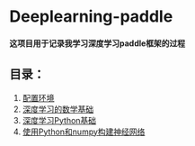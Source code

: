 # Deeplearning-paddle
#### 这项目用于记录我学习深度学习paddle框架的过程
## 目录：
  1. [配置环境](https://github.com/youxiangming/Deeplearning-paddle/blob/master/%E9%85%8D%E7%BD%AE%E7%8E%AF%E5%A2%83.md)
  2. [深度学习的数学基础](https://github.com/youxiangming/Deeplearning-paddle/blob/master/%E6%B7%B1%E5%BA%A6%E5%AD%A6%E4%B9%A0%E6%95%B0%E5%AD%A6%E5%9F%BA%E7%A1%80.md)
  3. [深度学习Python基础](https://github.com/youxiangming/Deeplearning-paddle/blob/master/%E6%B7%B1%E5%BA%A6%E5%AD%A6%E4%B9%A0Python%E5%9F%BA%E7%A1%80.ipynb)
  4. [使用Python和numpy构建神经网络](https://github.com/youxiangming/Deeplearning-paddle/blob/master/%E4%BD%BF%E7%94%A8Python%E4%B8%8Enumpy%E5%86%99%E7%A5%9E%E7%BB%8F%E7%BD%91%E7%BB%9C.ipynb)
